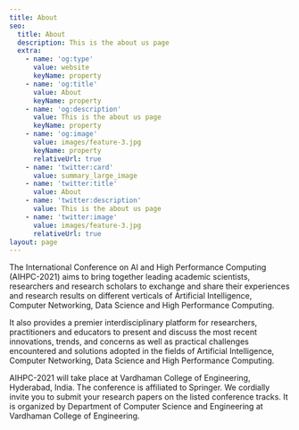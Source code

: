 ```yaml
---
title: About
seo:
  title: About
  description: This is the about us page
  extra:
    - name: 'og:type'
      value: website
      keyName: property
    - name: 'og:title'
      value: About
      keyName: property
    - name: 'og:description'
      value: This is the about us page
      keyName: property
    - name: 'og:image'
      value: images/feature-3.jpg
      keyName: property
      relativeUrl: true
    - name: 'twitter:card'
      value: summary_large_image
    - name: 'twitter:title'
      value: About
    - name: 'twitter:description'
      value: This is the about us page
    - name: 'twitter:image'
      value: images/feature-3.jpg
      relativeUrl: true
layout: page
---
```

The International Conference on AI and High Performance Computing (AIHPC-2021) aims to bring together leading academic scientists, researchers and research scholars to exchange and share their experiences and research results on different verticals of Artificial Intelligence, Computer Networking, Data Science and High Performance Computing.



It also provides a premier interdisciplinary platform for researchers, practitioners and educators to present and discuss the most recent innovations, trends, and concerns as well as practical challenges encountered and solutions adopted in the fields of Artificial Intelligence, Computer Networking, Data Science and High Performance Computing.



AIHPC-2021 will take place at Vardhaman College of Engineering, Hyderabad, India. The conference is affiliated to Springer. We cordially invite you to submit your research papers on the listed conference tracks. It is organized by Department of Computer Science and Engineering at Vardhaman College of Engineering.
